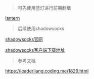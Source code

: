 > 可先使用蓝灯进行前期翻墙

[lantern](https://github.com/getlantern/lantern)

> 后续使用shadowsocks

[shadowsocks官网](https://order.shadowsocks.website)

[shadowsocks客户端下载地址](https://shadowsocks.org/en/download/clients.html)

> 参考文档

[](https://github.com/xieyushi/blog/wiki/)

https://leaderliang.coding.me/1829.html











